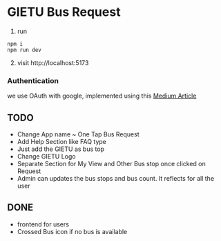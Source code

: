 # GIETU Bus Request

1. run

```
npm i
npm run dev
```

2. visit http://localhost:5173

### Authentication

we use OAuth with google, implemented using this [Medium Article](https://medium.com/@rahulserver/google-login-with-sveltekit-in-less-than-5min-0cc4681daf38)

## TODO

-   Change App name ~ One Tap Bus Request
-   Add Help Section like FAQ type
-   Just add the GIETU as bus top
-   Change GIETU Logo 
-   Separate Section for My View and Other Bus stop once clicked on Request
-   Admin can updates the bus stops and bus count. It reflects for all the user

## DONE

-   frontend for users
-   Crossed Bus icon if no bus is available
